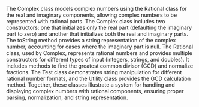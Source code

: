 
The Complex class models complex numbers using the Rational class for the real and imaginary components, allowing complex numbers to be represented with rational parts. The Complex class includes two constructors: one that initializes only the real part (defaulting the imaginary part to zero) and another that initializes both the real and imaginary parts. The toString method provides a string representation of the complex number, accounting for cases where the imaginary part is null. The Rational class, used by Complex, represents rational numbers and provides multiple constructors for different types of input (integers, strings, and doubles). It includes methods to find the greatest common divisor (GCD) and normalize fractions. The Test class demonstrates string manipulation for different rational number formats, and the Utility class provides the GCD calculation method. Together, these classes illustrate a system for handling and displaying complex numbers with rational components, ensuring proper parsing, normalization, and string representation.
